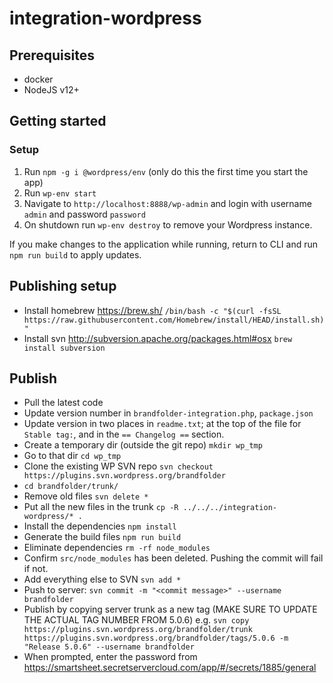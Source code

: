 # integration-wordpress

## Prerequisites

- docker
- NodeJS v12+

## Getting started

### Setup

1. Run `npm -g i @wordpress/env` (only do this the first time you start the app)
1. Run `wp-env start`
1. Navigate to `http://localhost:8888/wp-admin` and login with username `admin` and password `password`
1. On shutdown run `wp-env destroy` to remove your Wordpress instance.

If you make changes to the application while running, return to CLI and run `npm run build` to apply updates.

## Publishing setup
- Install homebrew https://brew.sh/ `/bin/bash -c "$(curl -fsSL https://raw.githubusercontent.com/Homebrew/install/HEAD/install.sh)"`
- Install svn http://subversion.apache.org/packages.html#osx `brew install subversion`

## Publish
- Pull the latest code
- Update version number in  `brandfolder-integration.php`, `package.json`
- Update version in two places in `readme.txt`; at the top of the file for `Stable tag:`, and in the `== Changelog ==` section.
- Create a temporary dir (outside the git repo) `mkdir wp_tmp`
- Go to that dir `cd wp_tmp`
- Clone the existing WP SVN repo `svn checkout https://plugins.svn.wordpress.org/brandfolder`
- `cd brandfolder/trunk/`
- Remove old files `svn delete *`
- Put all the new files in the trunk `cp -R ../../../integration-wordpress/* .`
- Install the dependencies `npm install`
- Generate the build files `npm run build`
- Eliminate dependencies `rm -rf node_modules`
- Confirm `src/node_modules` has been deleted. Pushing the commit will fail if not.
- Add everything else to SVN `svn add *`
- Push to server: `svn commit -m "<commit message>" --username brandfolder`
- Publish by copying server trunk as a new tag (MAKE SURE TO UPDATE THE ACTUAL TAG NUMBER FROM 5.0.6) e.g. `svn copy https://plugins.svn.wordpress.org/brandfolder/trunk https://plugins.svn.wordpress.org/brandfolder/tags/5.0.6 -m "Release 5.0.6" --username brandfolder`
- When prompted, enter the password from https://smartsheet.secretservercloud.com/app/#/secrets/1885/general
